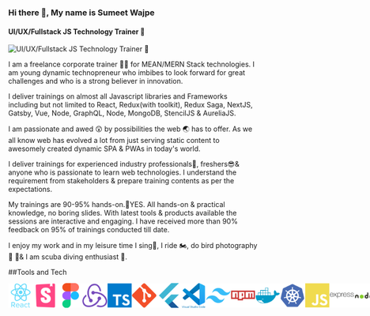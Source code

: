 ### Hi there 👋, My name is Sumeet Wajpe
#### UI/UX/Fullstack JS Technology Trainer 🥷
![UI/UX/Fullstack JS Technology Trainer 🥷](https://media.licdn.com/dms/image/C4E16AQHtASr07HGRLQ/profile-displaybackgroundimage-shrink_350_1400/0/1601540853869?e=1683158400&v=beta&t=GPKbg9KiGfFvkiPowReBkLk4PlB98Aup3JxPDWrHcnk)

I am a freelance  corporate trainer 👨‍🏫 for MEAN/MERN Stack technologies. I am young dynamic technopreneur who imbibes to look forward for great challenges and who is a strong believer in innovation. 

I deliver trainings on almost all Javascript libraries and Frameworks including but not limited to React, Redux(with toolkit), Redux Saga, NextJS, Gatsby, Vue, Node, GraphQL, Node, MongoDB, StencilJS & AureliaJS. 

I am passionate and awed 😲 by possibilities the web 🌏 has to offer. As we all know web has evolved a lot from just serving static content to awesomely created dynamic SPA & PWAs in today's world. 

I deliver trainings for experienced industry professionals🥸, freshers😎& anyone who is passionate to learn web technologies. I understand  the requirement from stakeholders & prepare training contents as per the expectations. 

My trainings are 90-95% hands-on.🕺YES. All hands-on & practical knowledge, no boring slides. With latest tools & products available the sessions are interactive and engaging. I have received more than 90% feedback on 95% of trainings conducted till date.

I enjoy my work and in my leisure time I sing🎤, I ride 🏍️, do bird photography🦉 🦅& I am scuba diving enthusiast 🤿.

##Tools and Tech
<div style="display:flex">
<img src="https://github.com/devicons/devicon/blob/master/icons/react/react-original-wordmark.svg" height="50px" alt="React" />
<img src="https://github.com/devicons/devicon/blob/master/icons/storybook/storybook-original.svg" height="50px" alt="Storybook" />
<img src="https://github.com/devicons/devicon/blob/master/icons/figma/figma-original.svg" height="50px" alt="Figma" />
<img src="https://github.com/devicons/devicon/blob/master/icons/redux/redux-original.svg" height="50px" alt="Redux" />
<img src="https://github.com/devicons/devicon/blob/master/icons/typescript/typescript-plain.svg" height="50px" alt="Typescript" />
<img src="https://github.com/devicons/devicon/blob/master/icons/git/git-plain.svg" height="50px" alt="Git" />
<img src="https://github.com/devicons/devicon/blob/master/icons/flutter/flutter-original.svg" height="50px" alt="Flutter" />
<img src="https://github.com/devicons/devicon/blob/master/icons/vscode/vscode-original-wordmark.svg" height="50px" alt="VSCODE" />
<img src="https://github.com/devicons/devicon/blob/master/icons/tailwindcss/tailwindcss-plain.svg" height="50px" alt="Tailwind" />
<img src="https://github.com/devicons/devicon/blob/master/icons/npm/npm-original-wordmark.svg" height="50px" alt="NPM" />
<img src="https://github.com/devicons/devicon/blob/master/icons/docker/docker-plain.svg" height="50px" alt="Docker" />
<img src="https://github.com/devicons/devicon/blob/master/icons/kubernetes/kubernetes-plain.svg" height="50px" alt="Kubernetes" />
<img src="https://github.com/devicons/devicon/blob/master/icons/javascript/javascript-plain.svg" height="50px" alt="JS" />
<img src="https://github.com/devicons/devicon/blob/master/icons/express/express-original-wordmark.svg" height="50px" alt="Express" />
<img src="https://github.com/devicons/devicon/blob/master/icons/nodejs/nodejs-original-wordmark.svg" height="50px" alt="Node" />
<img src="https://github.com/devicons/devicon/blob/master/icons/angularjs/angularjs-original.svg" height="50px" alt="Angular" />
<img src="https://github.com/devicons/devicon/blob/master/icons/dart/dart-original-wordmark.svg" height="50px" alt="Dart" />
<img src="https://github.com/devicons/devicon/blob/master/icons/d3js/d3js-original.svg" height="50px" alt="D3" />
<img src="https://github.com/devicons/devicon/blob/master/icons/vuejs/vuejs-original-wordmark.svg" height="50px" alt="Vue" />
<img src="https://github.com/devicons/devicon/blob/master/icons/nginx/nginx-original.svg" height="50px" alt="Nginx" />
<img src="https://github.com/devicons/devicon/blob/master/icons/webpack/webpack-original-wordmark.svg" height="50px" alt="Webpack" />
<img src="https://github.com/devicons/devicon/blob/master/icons/vuetify/vuetify-original.svg" height="50px" alt="Vuetify" />
<img src="https://github.com/devicons/devicon/blob/master/icons/materialui/materialui-plain.svg" height="50px" alt="MaterialUI" />
<img src="https://github.com/devicons/devicon/blob/master/icons/bootstrap/bootstrap-original-wordmark.svg" height="50px" alt="Bootstrap" />
<img src="https://github.com/devicons/devicon/blob/master/icons/html5/html5-original.svg" height="50px" alt="HTML5" />
<img src="https://github.com/devicons/devicon/blob/master/icons/css3/css3-plain-wordmark.svg" height="50px" alt="CSS3" />
<img src="https://github.com/devicons/devicon/blob/master/icons/sass/sass-original.svg" height="50px" alt="SASS" />
<img src="https://github.com/devicons/devicon/blob/master/icons/babel/babel-original.svg" height="50px" alt="Babel" />
<img src="https://github.com/devicons/devicon/blob/master/icons/graphql/graphql-plain.svg" height="50px" alt="GraphQL" />
<img src="https://github.com/devicons/devicon/blob/master/icons/karma/karma-original.svg" height="50px" alt="Karma" />
<img src="https://github.com/devicons/devicon/blob/master/icons/jest/jest-plain.svg" height="50px" alt="Jest" />
<img src="https://github.com/devicons/devicon/blob/master/icons/mongodb/mongodb-original-wordmark.svg" height="50px" alt="MongoDB" />
<img src="https://github.com/devicons/devicon/blob/master/icons/nextjs/nextjs-original-wordmark.svg" height="50px" alt="NextJS" />
<img src="https://github.com/devicons/devicon/blob/master/icons/firebase/firebase-plain-wordmark.svg" height="50px" alt="Firebase" /
     </div>




[![Sumeet's GitHub stats](https://github-readme-stats.vercel.app/api?username=SumeetWajpe)](https://github.com/SumeetWajpe/github-readme-stats)

I am reachable on 
➤ learnitwithsumeet@gmail.com
➤ +91 9881242590

Happy learning ! 




